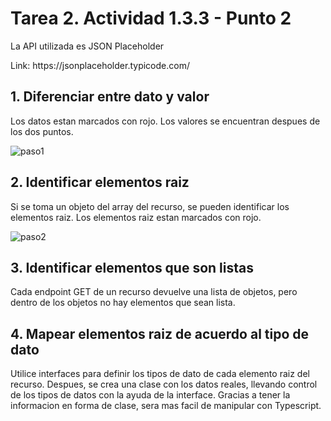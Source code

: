 # Tarea 2. Actividad 1.3.3 - Punto 2

La API utilizada es JSON Placeholder

<p>Link: https://jsonplaceholder.typicode.com/</p>

## 1. Diferenciar entre dato y valor

Los datos estan marcados con rojo. Los valores se encuentran
despues de los dos puntos.

![paso1](https://user-images.githubusercontent.com/30305964/111888693-7f668880-89a4-11eb-9049-9f1bafcabf72.PNG)

## 2. Identificar elementos raiz

Si se toma un objeto del array del recurso, se pueden identificar los elementos raiz.
Los elementos raiz estan marcados con rojo.

![paso2](https://user-images.githubusercontent.com/30305964/111888699-87bec380-89a4-11eb-9df6-92dc40da7f2b.PNG)

## 3. Identificar elementos que son listas

Cada endpoint GET de un recurso devuelve una lista de objetos, pero
dentro de los objetos no hay elementos que sean lista.

## 4. Mapear elementos raiz de acuerdo al tipo de dato

Utilice interfaces para definir los tipos de dato de cada elemento raiz del recurso.
Despues, se crea una clase con los datos reales, llevando control de los tipos de datos
con la ayuda de la interface.
Gracias a tener la informacion en forma de clase, sera mas facil de manipular con Typescript.
